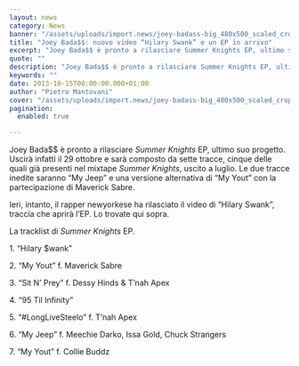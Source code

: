 ```yaml
---
layout: news
category: News
banner: "/assets/uploads/import.news/joey-badass-big_480x500_scaled_cropp.jpg"
title: "Joey Bada$$: nuovo video “Hilary Swank” e un EP in arrivo"
excerpt: "Joey Bada$$ è pronto a rilasciare Summer Knights EP, ultimo suo progetto. Uscirà infatti il 29 ottobre e sarà composto da sette tracce, cinque delle quali già presenti nel mixtape Summer Knights, uscito a luglio. Le due tracce inedite saranno “My Jeep” e una versione alternativa di “My Yout” con la partecipazione di Maverick Sabre. Ieri, intanto, [&hellip"
quote: ""
description: "Joey Bada$$ è pronto a rilasciare Summer Knights EP, ultimo suo progetto. Uscirà infatti il 29 ottobre e sarà composto da sette tracce, cinque delle quali già presenti nel mixtape Summer Knights, uscito a luglio. Le due tracce inedite saranno “My Jeep” e una versione alternativa di “My Yout” con la partecipazione di Maverick Sabre. Ieri, intanto, [&hellip"
keywords: ""
date: 2013-10-15T00:00:00.000+01:00
author: "Pietro Mantovani"
cover: "/assets/uploads/import.news/joey-badass-big_480x500_scaled_cropp.jpg"
pagination:
  enabled: true

---
```


[](https://hotmc.com/joey-bada-nuovo-video-hilary-swank-e-un-ep-in-arrivo/joey-badass-big%5F480x500%5Fscaled%5Fcropp/)

Joey Bada$$ è pronto a rilasciare _Summer Knights_ EP, ultimo suo progetto. Uscirà infatti il 29 ottobre e sarà composto da sette tracce, cinque delle quali già presenti nel mixtape _Summer Knights_, uscito a luglio. Le due tracce inedite saranno “My Jeep” e una versione alternativa di “My Yout” con la partecipazione di Maverick Sabre.

Ieri, intanto, il rapper newyorkese ha rilasciato il video di “Hilary Swank”, traccia che aprirà l’EP. Lo trovate qui sopra.

La tracklist di _Summer Knights_ EP.

1\. “Hilary $wank”

2\. “My Yout” f. Maverick Sabre

3\. “Sit N’ Prey” f. Dessy Hinds & T’nah Apex

4\. “95 Til Infinity”

5\. “#LongLiveSteelo” f. T’nah Apex

6\. “My Jeep” f. Meechie Darko, Issa Gold, Chuck Strangers

7\. “My Yout” f. Collie Buddz